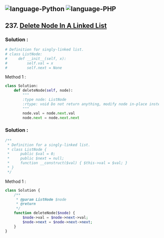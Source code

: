 ![language-Python](https://img.shields.io/badge/Python-ffd43b?style=for-the-badge&logo=PYTHON)
![language-PHP](https://img.shields.io/badge/PHP-acb1f9?style=for-the-badge&logo=PHP)
---

## 237. [Delete Node In A Linked List](https://leetcode.com/problems/delete-node-in-a-linked-list)

### Solution :

```python
# Definition for singly-linked list.
# class ListNode:
#     def __init__(self, x):
#         self.val = x
#         self.next = None
```

Method 1 :
```python
class Solution:
    def deleteNode(self, node):
        """
        :type node: ListNode
        :rtype: void Do not return anything, modify node in-place instead.
        """
        node.val = node.next.val
        node.next = node.next.next
```

### Solution :

```php
/**
 * Definition for a singly-linked list.
 * class ListNode {
 *     public $val = 0;
 *     public $next = null;
 *     function __construct($val) { $this->val = $val; }
 * }
 */
```

Method 1 :
```php
class Solution {
    /**
     * @param ListNode $node
     * @return 
     */
    function deleteNode($node) {
        $node->val = $node->next->val;
        $node->next = $node->next->next;
    }
}
```
